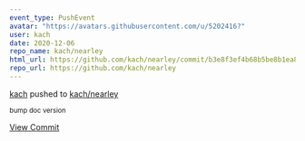 ```yaml
---
event_type: PushEvent
avatar: "https://avatars.githubusercontent.com/u/5202416?"
user: kach
date: 2020-12-06
repo_name: kach/nearley
html_url: https://github.com/kach/nearley/commit/b3e8f3ef4b68b5be8b1ea8ff6afc9d2875b103c2
repo_url: https://github.com/kach/nearley
---
```


<a href='https://github.com/kach' target='_blank'>kach</a> pushed to <a href='https://github.com/kach/nearley' target='_blank'>kach/nearley</a>

<small>bump doc version</small>

<a href='https://github.com/kach/nearley/commit/b3e8f3ef4b68b5be8b1ea8ff6afc9d2875b103c2' target='_blank'>View Commit</a>
